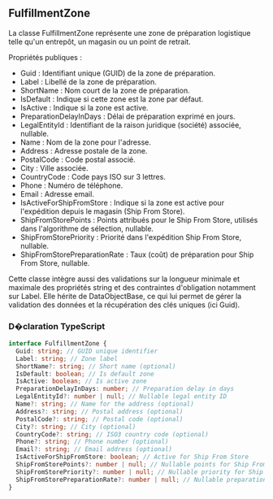 ﻿## FulfillmentZone

La classe FulfillmentZone représente une zone de préparation logistique telle qu'un entrepôt, un magasin ou un point de retrait.

Propriétés publiques :
- Guid : Identifiant unique (GUID) de la zone de préparation.
- Label : Libellé de la zone de préparation.
- ShortName : Nom court de la zone de préparation.
- IsDefault : Indique si cette zone est la zone par défaut.
- IsActive : Indique si la zone est active.
- PreparationDelayInDays : Délai de préparation exprimé en jours.
- LegalEntityId : Identifiant de la raison juridique (société) associée, nullable.
- Name : Nom de la zone pour l'adresse.
- Address : Adresse postale de la zone.
- PostalCode : Code postal associé.
- City : Ville associée.
- CountryCode : Code pays ISO sur 3 lettres.
- Phone : Numéro de téléphone.
- Email : Adresse email.
- IsActiveForShipFromStore : Indique si la zone est active pour l'expédition depuis le magasin (Ship From Store).
- ShipFromStorePoints : Points attribués pour le Ship From Store, utilisés dans l'algorithme de sélection, nullable.
- ShipFromStorePriority : Priorité dans l'expédition Ship From Store, nullable.
- ShipFromStorePreparationRate : Taux (coût) de préparation pour Ship From Store, nullable.

Cette classe intègre aussi des validations sur la longueur minimale et maximale des propriétés string et des contraintes d'obligation notamment sur Label. Elle hérite de DataObjectBase, ce qui lui permet de gérer la validation des données et la récupération des clés uniques (ici Guid).

### D�claration TypeScript
```typescript
interface FulfillmentZone {
  Guid: string; // GUID unique identifier
  Label: string; // Zone label
  ShortName?: string; // Short name (optional)
  IsDefault: boolean; // Is default zone
  IsActive: boolean; // Is active zone
  PreparationDelayInDays: number; // Preparation delay in days
  LegalEntityId?: number | null; // Nullable legal entity ID
  Name?: string; // Name for the address (optional)
  Address?: string; // Postal address (optional)
  PostalCode?: string; // Postal code (optional)
  City?: string; // City (optional)
  CountryCode?: string; // ISO3 country code (optional)
  Phone?: string; // Phone number (optional)
  Email?: string; // Email address (optional)
  IsActiveForShipFromStore: boolean; // Active for Ship From Store
  ShipFromStorePoints?: number | null; // Nullable points for Ship From Store
  ShipFromStorePriority?: number | null; // Nullable priority for Ship From Store
  ShipFromStorePreparationRate?: number | null; // Nullable preparation rate for Ship From Store
}
```